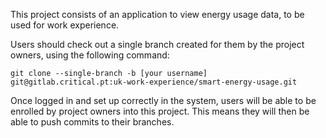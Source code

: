 This project consists of an application to view energy usage data, to be used for work experience.

Users should check out a single branch created for them by the project owners, using the following command:

	git clone --single-branch -b [your username] git@gitlab.critical.pt:uk-work-experience/smart-energy-usage.git
	
	
Once logged in and set up correctly in the system, users will be able to be enrolled by project owners into this project. This means they will then be able to push commits to their branches.

